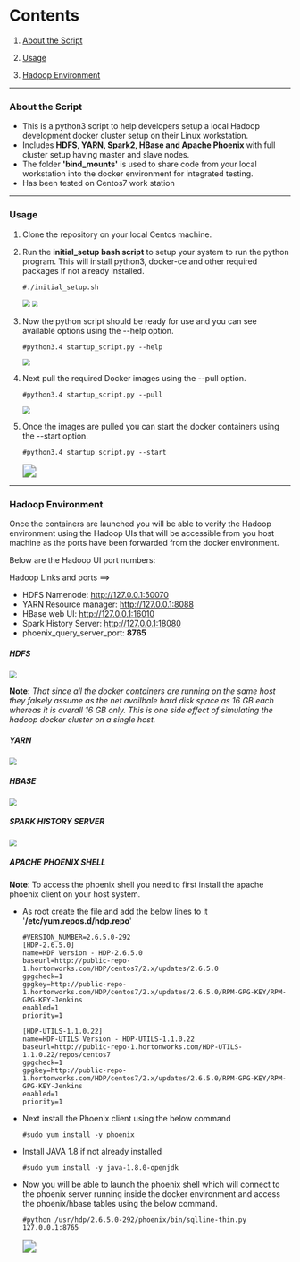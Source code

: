 # Contents

1. [About the Script](#about-the-script)

2. [Usage](#usage)

3. [Hadoop Environment](#hadoop-environment)

------

### About the Script

* This is a python3 script to help developers setup a local Hadoop development docker cluster setup on their Linux workstation.
* Includes **HDFS, YARN, Spark2, HBase and Apache Phoenix** with full cluster setup having master and slave nodes.
* The folder **'bind_mounts'** is used to share code from your local workstation into the docker environment for integrated testing.
* Has been tested on Centos7 work station 

------

### Usage

1. Clone the repository on your local Centos machine.

2. Run the **initial_setup bash script** to setup your system to run the python program. This will install python3, docker-ce and other required packages if not already installed.

   ```
   #./initial_setup.sh
   ```

   <img src=".\screenshots\initial_setup_screenshot.png" style="zoom:80%;" />
   
   <img src=".\screenshots\verification_screenshots.png" style="zoom:67%;" />

3. Now the python script should be ready for use and you can see available options using the --help option.

   ```
   #python3.4 startup_script.py --help
   ```

   <img src=".\screenshots\script_options_screenshot.png" style="zoom:80%;" />

   

4. Next pull the required Docker images using the --pull option.

   ```
   #python3.4 startup_script.py --pull
   ```

   <img src=".\screenshots\image_pull_screenshot.png" style="zoom:80%;" />

5. Once the images are pulled you can start the docker containers using the --start option.

   ```
   #python3.4 startup_script.py --start
   ```

   <img src="E:\virtualbox_shared_folder\docker_share\docker_hadoop\screenshots\startup_screenshot.png" style="zoom: 150%;" />



------

### Hadoop Environment

Once the containers are launched you will be able to verify the Hadoop environment using the Hadoop UIs that will be accessible from you host machine as the ports have been forwarded from the docker environment.

Below are the Hadoop UI port numbers:

Hadoop Links and ports  ==>

* HDFS Namenode: http://127.0.0.1:50070
* YARN Resource manager: http://127.0.0.1:8088
* HBase web UI: http://127.0.0.1:16010
* Spark History Server: http://127.0.0.1:18080
* phoenix_query_server_port:   **8765**



##### HDFS

<img src=".\screenshots\hdfs_screenshot2.png" style="zoom:80%;" />

**Note:** *That since all the docker containers are running on the same host they falsely assume as the net availbale hard disk space as 16 GB each whereas it is overall 16 GB only. This is one side effect of simulating the hadoop docker cluster on a single host.*



##### YARN

<img src=".\screenshots\yarn_screenshot.png" style="zoom:80%;" />

##### HBASE

<img src=".\screenshots\hbase_screenshot.png" style="zoom:80%;" />

##### SPARK HISTORY SERVER

<img src=".\screenshots\spark_screenshot.png" style="zoom:80%;" />

##### APACHE PHOENIX SHELL

**Note**: To access the phoenix shell you need to first install the apache phoenix client on your host system.

* As root create the file and add the below lines to it '**/etc/yum.repos.d/hdp.repo**'

  ```
  #VERSION_NUMBER=2.6.5.0-292
  [HDP-2.6.5.0]
  name=HDP Version - HDP-2.6.5.0
  baseurl=http://public-repo-1.hortonworks.com/HDP/centos7/2.x/updates/2.6.5.0
  gpgcheck=1
  gpgkey=http://public-repo-1.hortonworks.com/HDP/centos7/2.x/updates/2.6.5.0/RPM-GPG-KEY/RPM-GPG-KEY-Jenkins
  enabled=1
  priority=1
  
  [HDP-UTILS-1.1.0.22]
  name=HDP-UTILS Version - HDP-UTILS-1.1.0.22
  baseurl=http://public-repo-1.hortonworks.com/HDP-UTILS-1.1.0.22/repos/centos7
  gpgcheck=1
  gpgkey=http://public-repo-1.hortonworks.com/HDP/centos7/2.x/updates/2.6.5.0/RPM-GPG-KEY/RPM-GPG-KEY-Jenkins
  enabled=1
  priority=1
  ```

* Next install the Phoenix client using the below command

  ```
  #sudo yum install -y phoenix
  ```

* Install JAVA 1.8 if not already installed

  ```
  #sudo yum install -y java-1.8.0-openjdk
  ```

* Now you will be able to launch the phoenix shell which will connect to the phoenix server running inside the docker environment and access the phoenix/hbase tables using the below command.

  ```
  #python /usr/hdp/2.6.5.0-292/phoenix/bin/sqlline-thin.py 127.0.0.1:8765
  ```

  <img src=".\screenshots\phoenix_screenshot.png" style="zoom:150%;" />






